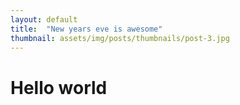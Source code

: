 ```yaml
---
layout: default
title:  "New years eve is awesome"
thumbnail: assets/img/posts/thumbnails/post-3.jpg
---
```


# Hello world